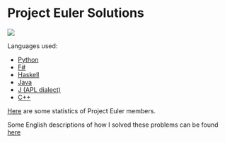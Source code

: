 # Project Euler Solutions

![](https://projecteuler.net/profile/ljeabmreosn.png)

Languages used:

  * [Python](https://www.python.org/)
  * [F#](http://fsharp.org/) 
  * [Haskell](https://www.haskell.org/)
  * [Java](https://java.com/en/about/)
  * [J (APL dialect)](http://www.jsoftware.com/)
  * [C++](https://isocpp.org/)

[Here](https://projecteuler.net/statistics) are some statistics of Project Euler members.

Some English descriptions of how I solved these problems can be found [here](https://projecteulerfun.wordpress.com/)